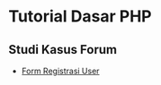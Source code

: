 # Tutorial Dasar PHP
## Studi Kasus Forum

- [Form Registrasi User](https://www.myphptutorials.com/tutorials/11/studi-kasus-forum-form-registrasi-user)
